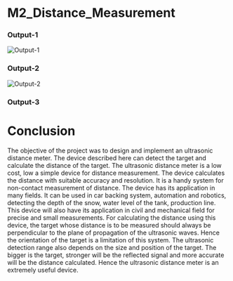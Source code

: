 # M2_Distance_Measurement


### Output-1

![Output-1](https://user-images.githubusercontent.com/97964755/164712387-b70ddffa-341b-4e0b-b786-e3051329ed18.png)


### Output-2

![Output-2](https://user-images.githubusercontent.com/97964755/164712493-7e380a3e-ca12-4527-bc85-dba1f4e99a21.png)


### Output-3





# Conclusion
The objective of the project was to design and implement an ultrasonic distance meter. The device described here can detect the 
target and calculate the distance of the target. The ultrasonic distance meter is a low cost, low a simple device for distance 
measurement. The device calculates the distance with suitable accuracy and resolution. It is a handy system for non-contact 
measurement of distance. The device has its application in many fields. It can be used in car backing system, automation and 
robotics, detecting the depth of the snow, water level of the tank, production line. This device will also have its application in civil 
and mechanical field for precise and small measurements.
For calculating the distance using this device, the target whose distance is to be measured should always be perpendicular 
to the plane of propagation of the ultrasonic waves. Hence the orientation of the target is a limitation of this system. The ultrasonic 
detection range also depends on the size and position of the target. The bigger is the target, stronger will be the reflected signal 
and more accurate will be the distance calculated. Hence the ultrasonic distance meter is an extremely useful device.
